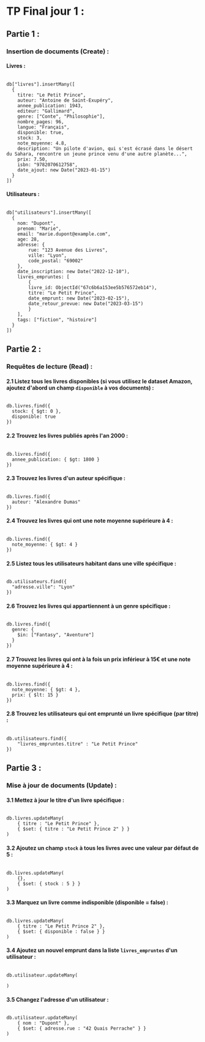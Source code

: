 # TP Final jour 1 :

## Partie 1 :

### Insertion de documents (Create) :

#### Livres :

```

db["livres"].insertMany([
  {
    titre: "Le Petit Prince",
    auteur: "Antoine de Saint-Exupéry",
    annee_publication: 1943,
    editeur: "Gallimard",
    genre: ["Conte", "Philosophie"],
    nombre_pages: 96,
    langue: "Français",
    disponible: true,
    stock: 3,
    note_moyenne: 4.8,
    description: "Un pilote d'avion, qui s'est écrasé dans le désert du Sahara, rencontre un jeune prince venu d'une autre planète...",
    prix: 7.50,
    isbn: "9782070612758",
    date_ajout: new Date("2023-01-15")
  }
])

```

#### Utilisateurs :

```

db["utilisateurs"].insertMany([
  {
    nom: "Dupont",
    prenom: "Marie",
    email: "marie.dupont@example.com",
    age: 28,
    adresse: {
        rue: "123 Avenue des Livres",
        ville: "Lyon",
        code_postal: "69002"
    },
    date_inscription: new Date("2022-12-10"),
    livres_empruntes: [
        {
        livre_id: ObjectId("67c6b6a153ee5b576572eb14"),
        titre: "Le Petit Prince",
        date_emprunt: new Date("2023-02-15"),
        date_retour_prevue: new Date("2023-03-15")
        }
    ],
    tags: ["fiction", "histoire"]
  }
])

```

## Partie 2 :

### Requêtes de lecture (Read) :

#### 2.1 Listez tous les livres disponibles (si vous utilisez le dataset Amazon, ajoutez d'abord un champ `disponible` à vos documents) :

```

db.livres.find({
  stock: { $gt: 0 },
  disponible: true
})

```

#### 2.2 Trouvez les livres publiés après l'an 2000 :

```

db.livres.find({
  annee_publication: { $gt: 1800 }
})

```

#### 2.3 Trouvez les livres d'un auteur spécifique :

```

db.livres.find({
  auteur: "Alexandre Dumas"
})

```

#### 2.4 Trouvez les livres qui ont une note moyenne supérieure à 4 :

```

db.livres.find({
  note_moyenne: { $gt: 4 }
})

```

#### 2.5 Listez tous les utilisateurs habitant dans une ville spécifique :

```

db.utilisateurs.find({
  "adresse.ville": "Lyon"
})

```

#### 2.6 Trouvez les livres qui appartiennent à un genre spécifique :

```

db.livres.find({
  genre: {
    $in: ["Fantasy", "Aventure"]
  }
})

```

#### 2.7 Trouvez les livres qui ont à la fois un prix inférieur à 15€ et une note moyenne supérieure à 4 :

```

db.livres.find({
  note_moyenne: { $gt: 4 },
  prix: { $lt: 15 }
})

```

#### 2.8 Trouvez les utilisateurs qui ont emprunté un livre spécifique (par titre) :

```

db.utilisateurs.find({
    "livres_empruntes.titre" : "Le Petit Prince"
})

```

## Partie 3 :

### Mise à jour de documents (Update) :

#### 3.1 Mettez à jour le titre d'un livre spécifique :

```

db.livres.updateMany(
    { titre : "Le Petit Prince" },
    { $set: { titre : "Le Petit Prince 2" } }
)

```

#### 3.2 Ajoutez un champ `stock` à tous les livres avec une valeur par défaut de 5 :

```

db.livres.updateMany(
    {},
    { $set: { stock : 5 } }
)

```

#### 3.3 Marquez un livre comme indisponible (disponible = false) :

```

db.livres.updateMany(
    { titre : "Le Petit Prince 2" },
    { $set: { disponible : false } }
)

```

#### 3.4 Ajoutez un nouvel emprunt dans la liste `livres_empruntes` d'un utilisateur :

```

db.utilisateur.updateMany(

)

```

#### 3.5 Changez l'adresse d'un utilisateur :

```

db.utilisateur.updateMany(
    { nom : "Dupont" },
    { $set: { adresse.rue : "42 Quais Perrache" } }
)

```
